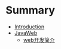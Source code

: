 # Summary

* [Introduction](README.md)
* [JavaWeb](chapter1.md)
  * [web开发简介](chapter1/webkai-fa-jian-jie.md)

